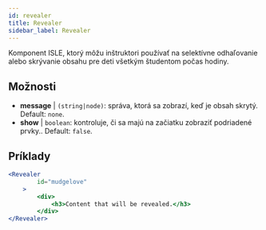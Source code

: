 ```yaml
---
id: revealer 
title: Revealer
sidebar_label: Revealer
---
```


Komponent ISLE, ktorý môžu inštruktori používať na selektívne odhaľovanie alebo skrývanie obsahu pre deti všetkým študentom počas hodiny.

## Možnosti

* __message__ | `(string|node)`: správa, ktorá sa zobrazí, keď je obsah skrytý. Default: `none`.
* __show__ | `boolean`: kontroluje, či sa majú na začiatku zobraziť podriadené prvky.. Default: `false`.


## Príklady

```jsx live
<Revealer
        id="mudgelove"
    >
        <div>
            <h3>Content that will be revealed.</h3>
        </div>
</Revealer>
``` 

